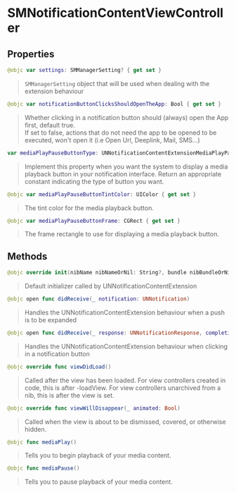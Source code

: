 # SMNotificationContentViewController

## Properties
```swift
@objc var settings: SMManagerSetting? { get set }
```

>`SMManagerSetting` object that will be used when dealing with the extension behaviour

```swift
@objc var notificationButtonClicksShouldOpenTheApp: Bool { get set }
```

>Whether clicking in a notification button should (always) open the App first, default true.<br/>If set to false, actions that do not need the app to be opened to be executed, won't open it (i.e Open Url, Deeplink, Mail, SMS...)

```swift
var mediaPlayPauseButtonType: UNNotificationContentExtensionMediaPlayPauseButtonType { get set }
```

>Implement this property when you want the system to display a media playback button in your notification interface. Return an appropriate constant indicating the type of button you want.

```swift
@objc var mediaPlayPauseButtonTintColor: UIColor { get set }
```

>The tint color for the media playback button.

```swift
@objc var mediaPlayPauseButtonFrame: CGRect { get set }
```

>The frame rectangle to use for displaying a media playback button.

## Methods
```swift
@objc override init(nibName nibNameOrNil: String?, bundle nibBundleOrNil: Bundle?)
```

>Default initializer called by UNNotificationContentExtension

```swift
@objc open func didReceive(_ notification: UNNotification)
```

>Handles the UNNotificationContentExtension behaviour when a push is to be expanded<br/>

```swift
@objc open func didReceive(_ response: UNNotificationResponse, completionHandler completion: @escaping (UNNotificationContentExtensionResponseOption) -> Void)
```

>Handles the UNNotificationContentExtension behaviour when clicking in a notification button<br/>

```swift
@objc override func viewDidLoad()
```

>Called after the view has been loaded. For view controllers created in code, this is after -loadView. For view controllers unarchived from a nib, this is after the view is set.

```swift
@objc override func viewWillDisappear(_ animated: Bool)
```

>Called when the view is about to be dismissed, covered, or otherwise hidden.

```swift
@objc func mediaPlay()
```

>Tells you to begin playback of your media content.

```swift
@objc func mediaPause()
```

>Tells you to pause playback of your media content.